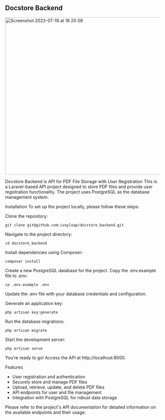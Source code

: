 ## Docstore Backend

<p align="left">
  <img width="512" alt="Screenshot 2023-07-19 at 18 20 09" src="https://github.com/ivayloap/docstore_backend/assets/5279266/11dda3fa-fe61-4f3f-a035-60a0e2cc9325">
</p>


Docstore Backend is API for PDF File Storage with User Registration
This is a Laravel-based API project designed to store PDF files and provide user registration functionality. The project uses PostgreSQL as the database management system.

Installation
To set up the project locally, please follow these steps:

Clone the repository:

```shell
git clone git@github.com:ivayloap/docstore_backend.git
```

Navigate to the project directory:
```
cd docstore_backend
```

Install dependencies using Composer:
``` shell
composer install
```

Create a new PostgreSQL database for the project.
Copy the .env.example file to .env:

``` shell
cp .env.example .env
```

Update the .env file with your database credentials and configuration.

Generate an application key:

``` shell
php artisan key:generate
```
Run the database migrations:

``` shell
php artisan migrate
```

Start the development server:

``` shell
php artisan serve
```

You're ready to go! Access the API at http://localhost:8000.

Features
- User registration and authentication
- Securely store and manage PDF files
- Upload, retrieve, update, and delete PDF files
- API endpoints for user and file management
- Integration with PostgreSQL for robust data storage

Please refer to the project's API documentation for detailed information on the available endpoints and their usage.
